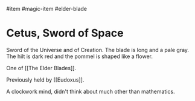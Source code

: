 #item #magic-item #elder-blade
# Cetus, Sword of Space 
Sword of the Universe and of Creation. The blade is long and a pale gray. The hilt is dark red and the pommel is shaped like a flower. 

One of [[The Elder Blades]].

Previously held by [[Eudoxus]].

A clockwork mind, didn't think about much other than mathematics.